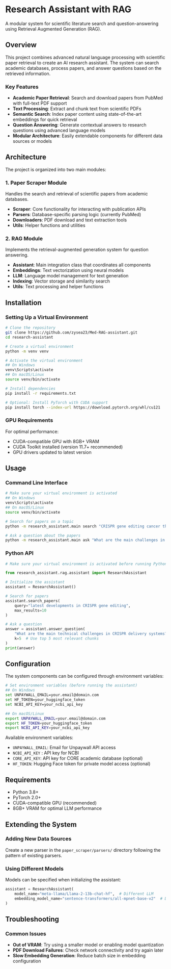 # Research Assistant with RAG

A modular system for scientific literature search and question-answering using Retrieval Augmented Generation (RAG).

## Overview

This project combines advanced natural language processing with scientific paper retrieval to create an AI research assistant. The system can search academic databases, process papers, and answer questions based on the retrieved information.

### Key Features

- **Academic Paper Retrieval**: Search and download papers from PubMed with full-text PDF support
- **Text Processing**: Extract and chunk text from scientific PDFs
- **Semantic Search**: Index paper content using state-of-the-art embeddings for quick retrieval
- **Question Answering**: Generate contextual answers to research questions using advanced language models
- **Modular Architecture**: Easily extendable components for different data sources or models

## Architecture

The project is organized into two main modules:

### 1. Paper Scraper Module
Handles the search and retrieval of scientific papers from academic databases.

- **Scraper**: Core functionality for interacting with publication APIs
- **Parsers**: Database-specific parsing logic (currently PubMed)
- **Downloaders**: PDF download and text extraction tools
- **Utils**: Helper functions and utilities

### 2. RAG Module
Implements the retrieval-augmented generation system for question answering.

- **Assistant**: Main integration class that coordinates all components
- **Embeddings**: Text vectorization using neural models
- **LLM**: Language model management for text generation
- **Indexing**: Vector storage and similarity search
- **Utils**: Text processing and helper functions

## Installation

### Setting Up a Virtual Environment

```bash
# Clone the repository
git clone https://github.com/zysea23/Med-RAG-assistant.git
cd research-assistant

# Create a virtual environment
python -m venv venv

# Activate the virtual environment
## On Windows
venv\Scripts\activate
## On macOS/Linux
source venv/bin/activate

# Install dependencies
pip install -r requirements.txt

# Optional: Install PyTorch with CUDA support
pip install torch --index-url https://download.pytorch.org/whl/cu121
```

### GPU Requirements

For optimal performance:
- CUDA-compatible GPU with 8GB+ VRAM
- CUDA Toolkit installed (version 11.7+ recommended)
- GPU drivers updated to latest version

## Usage

### Command Line Interface

```bash
# Make sure your virtual environment is activated
## On Windows
venv\Scripts\activate
## On macOS/Linux
source venv/bin/activate

# Search for papers on a topic
python -m research_assistant.main search "CRISPR gene editing cancer therapy" --max-results 10

# Ask a question about the papers
python -m research_assistant.main ask "What are the main challenges in using CRISPR for cancer therapy?"
```

### Python API

```python
# Make sure your virtual environment is activated before running Python

from research_assistant.rag.assistant import ResearchAssistant

# Initialize the assistant
assistant = ResearchAssistant()

# Search for papers
assistant.search_papers(
    query="latest developments in CRISPR gene editing",
    max_results=10
)

# Ask a question
answer = assistant.answer_question(
    "What are the main technical challenges in CRISPR delivery systems?",
    k=5  # Use top 5 most relevant chunks
)
print(answer)
```

## Configuration

The system components can be configured through environment variables:

```bash
# Set environment variables (before running the assistant)
## On Windows
set UNPAYWALL_EMAIL=your.email@domain.com
set HF_TOKEN=your_huggingface_token
set NCBI_API_KEY=your_ncbi_api_key

## On macOS/Linux
export UNPAYWALL_EMAIL=your.email@domain.com
export HF_TOKEN=your_huggingface_token
export NCBI_API_KEY=your_ncbi_api_key
```

Available environment variables:
- `UNPAYWALL_EMAIL`: Email for Unpaywall API access
- `NCBI_API_KEY` : API key for NCBI
- `CORE_API_KEY`: API key for CORE academic database (optional)
- `HF_TOKEN`: Hugging Face token for private model access (optional)

## Requirements

- Python 3.8+
- PyTorch 2.0+
- CUDA-compatible GPU (recommended)
- 8GB+ VRAM for optimal LLM performance

## Extending the System

### Adding New Data Sources

Create a new parser in the `paper_scraper/parsers/` directory following the pattern of existing parsers.

### Using Different Models

Models can be specified when initializing the assistant:

```python
assistant = ResearchAssistant(
    model_name="meta-llama/Llama-2-13b-chat-hf",  # Different LLM
    embedding_model_name="sentence-transformers/all-mpnet-base-v2"  # Different embeddings
)
```

## Troubleshooting

### Common Issues

- **Out of VRAM**: Try using a smaller model or enabling model quantization
- **PDF Download Failures**: Check network connectivity and try again later
- **Slow Embedding Generation**: Reduce batch size in embedding configuration